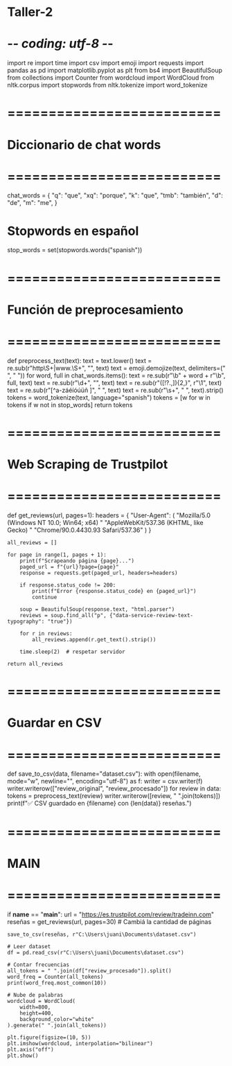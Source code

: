 # Taller-2
# -*- coding: utf-8 -*-
import re
import time
import csv
import emoji
import requests
import pandas as pd
import matplotlib.pyplot as plt
from bs4 import BeautifulSoup
from collections import Counter
from wordcloud import WordCloud
from nltk.corpus import stopwords
from nltk.tokenize import word_tokenize


# ==========================
#  Diccionario de chat words
# ==========================
chat_words = {
    "q": "que",
    "xq": "porque",
    "k": "que",
    "tmb": "también",
    "d": "de",
    "m": "me",
}

# Stopwords en español
stop_words = set(stopwords.words("spanish"))


# ==========================
#  Función de preprocesamiento
# ==========================
def preprocess_text(text):
    text = text.lower()
    text = re.sub(r"http\S+|www.\S+", "", text)
    text = emoji.demojize(text, delimiters=(" ", " "))
    for word, full in chat_words.items():
        text = re.sub(r"\b" + word + r"\b", full, text)
    text = re.sub(r"\d+", "", text)
    text = re.sub(r"([!?.,]){2,}", r"\1", text)
    text = re.sub(r"[^a-záéíóúüñ ]", " ", text)
    text = re.sub(r"\s+", " ", text).strip()
    tokens = word_tokenize(text, language="spanish")
    tokens = [w for w in tokens if w not in stop_words]
    return tokens


# ==========================
#  Web Scraping de Trustpilot
# ==========================
def get_reviews(url, pages=1):
    headers = {
        "User-Agent": (
            "Mozilla/5.0 (Windows NT 10.0; Win64; x64) "
            "AppleWebKit/537.36 (KHTML, like Gecko) "
            "Chrome/90.0.4430.93 Safari/537.36"
        )
    }

    all_reviews = []

    for page in range(1, pages + 1):
        print(f"Scrapeando página {page}...")
        paged_url = f"{url}?page={page}"
        response = requests.get(paged_url, headers=headers)

        if response.status_code != 200:
            print(f"Error {response.status_code} en {paged_url}")
            continue

        soup = BeautifulSoup(response.text, "html.parser")
        reviews = soup.find_all("p", {"data-service-review-text-typography": "true"})

        for r in reviews:
            all_reviews.append(r.get_text().strip())

        time.sleep(2)  # respetar servidor

    return all_reviews


# ==========================
#  Guardar en CSV
# ==========================
def save_to_csv(data, filename="dataset.csv"):
    with open(filename, mode="w", newline="", encoding="utf-8") as f:
        writer = csv.writer(f)
        writer.writerow(["review_original", "review_procesado"])
        for review in data:
            tokens = preprocess_text(review)
            writer.writerow([review, " ".join(tokens)])
    print(f"✅ CSV guardado en {filename} con {len(data)} reseñas.")


# ==========================
#  MAIN
# ==========================
if __name__ == "__main__":
    url = "https://es.trustpilot.com/review/tradeinn.com"
    reseñas = get_reviews(url, pages=30)  # Cambiá la cantidad de páginas

    save_to_csv(reseñas, r"C:\Users\juani\Documents\dataset.csv")

    # Leer dataset
    df = pd.read_csv(r"C:\Users\juani\Documents\dataset.csv")

    # Contar frecuencias
    all_tokens = " ".join(df["review_procesado"]).split()
    word_freq = Counter(all_tokens)
    print(word_freq.most_common(10))

    # Nube de palabras
    wordcloud = WordCloud(
        width=800,
        height=400,
        background_color="white"
    ).generate(" ".join(all_tokens))

    plt.figure(figsize=(10, 5))
    plt.imshow(wordcloud, interpolation="bilinear")
    plt.axis("off")
    plt.show()
